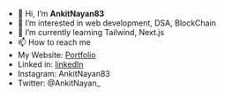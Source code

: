 - 👋 Hi, I’m <strong>AnkitNayan83</strong>
- 👀 I’m interested in web development, DSA, BlockChain
- 🌱 I’m currently learning Tailwind, Next.js
- 📫 How to reach me 
-    My Website: [Portfolio](https://ankit-nayan-portfolio.netlify.app/)
-    Linked in: [linkedIn](https://www.linkedin.com/in/ankit-nayan-816337221/)
-    Instagram: AnkitNayan83
-    Twitter: @AnkitNayan_

<!---
AnkitNayan83/AnkitNayan83 is a ✨ special ✨ repository because its `README.md` (this file) appears on your GitHub profile.
You can click the Preview link to take a look at your changes.
--->
